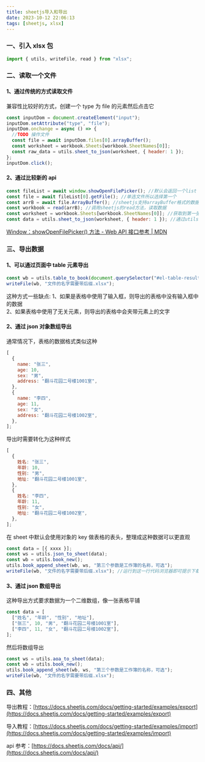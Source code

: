 ```yaml
---
title: sheetjs导入和导出
date: 2023-10-12 22:06:13
tags: [sheetjs, xlsx]
---
```


### 一、引入 xlsx 包

```js
import { utils, writeFile, read } from "xlsx";
```

### 二、读取一个文件

#### 1、通过传统的方式读取文件

兼容性比较好的方式，创建一个 type 为 file 的元素然后点击它

```js
const inputDom = document.createElement("input");
inputDom.setAttribute("type", "file");
inputDom.onchange = async () => {
  //TODO 操作文件
  const file = await inputDom.files[0].arrayBuffer();
  const worksheet = workbook.Sheets[workbook.SheetNames[0]];
  const raw_data = utils.sheet_to_json(worksheet, { header: 1 });
};
inputDom.click();
```

#### 2、通过比较新的 api

```js
const fileList = await window.showOpenFilePicker(); //默认会返回一个list
const file = await fileList[0].getFile(); //单选文件所以选择第一个
const arrB = await file.ArrayBuffer(); //sheetjs支持arrayBuffer格式的数据
const workbook = read(arrB); //调用sheetjs的read方法，读取数据
const worksheet = workbook.Sheets[workbook.SheetNames[0]]; //获取到第一张表的数据
const data = utils.sheet_to_json(worksheet, { header: 1 }); //通过utils中的sheet_to_json方法转换成json
```

[Window：showOpenFilePicker() 方法 - Web API 接口参考 | MDN](https://developer.mozilla.org/zh-CN/docs/Web/API/Window/showOpenFilePicker)

### 三、导出数据

#### 1、可以通过页面中 table 元素导出

```js
const wb = utils.table_to_book(document.querySelector("#el-table-result"));
writeFile(wb, "文件的名字需要带后缀.xlsx");
```

这种方式一些缺点:
1、如果是表格中使用了输入框，则导出的表格中没有输入框中的数据  
2、如果表格中使用了无关元素，则导出的表格中会夹带元素上的文字

#### 2、通过 json 对象数组导出

通常情况下，表格的数据格式类似这种

```js
[
  {
    name: "张三",
    age: 10,
    sex: "男",
    address: "翻斗花园二号楼1001室",
  },
  {
    name: "李四",
    age: 11,
    sex: "女",
    address: "翻斗花园二号楼1002室",
  },
];
```

导出时需要转化为这种样式

```js
[
  {
    姓名: "张三",
    年龄: 10,
    性别: "男",
    地址: "翻斗花园二号楼1001室",
  },
  {
    姓名: "李四",
    年龄: 11,
    性别: "女",
    地址: "翻斗花园二号楼1002室",
  },
];
```

在 sheet 中默认会使用对象的 key 做表格的表头，整理成这种数据可以更直观

```js
const data = [{ xxxx }];
const ws = utils.json_to_sheet(data);
const wb = utils.book_new();
utils.book_append_sheet(wb, ws, "第三个参数是工作簿的名称，可选");
writeFile(wb, "文件的名字需要带后缀.xlsx"); //运行到这一行代码浏览器即可提示下载
```

#### 3、通过 json 数组导出

这种导出方式要求数据为一个二维数组，像一张表格平铺

```js
const data = [
  ["姓名", "年龄", "性别", "地址"],
  ["张三", 10, "男", "翻斗花园二号楼1001室"],
  ["李四", 11, "女", "翻斗花园二号楼1002室"],
];
```

然后将数组导出

```js
const ws = utils.aoa_to_sheet(data);
const wb = utils.book_new();
utils.book_append_sheet(wb, ws, "第三个参数是工作簿的名称，可选");
writeFile(wb, "文件的名字需要带后缀.xlsx");
```

### 四、其他

导出教程：[https://docs.sheetjs.com/docs/getting-started/examples/export](https://docs.sheetjs.com/docs/getting-started/examples/export)

导入教程：[https://docs.sheetjs.com/docs/getting-started/examples/import](https://docs.sheetjs.com/docs/getting-started/examples/import)

api 参考：[https://docs.sheetjs.com/docs/api/](https://docs.sheetjs.com/docs/api/)

```

```
